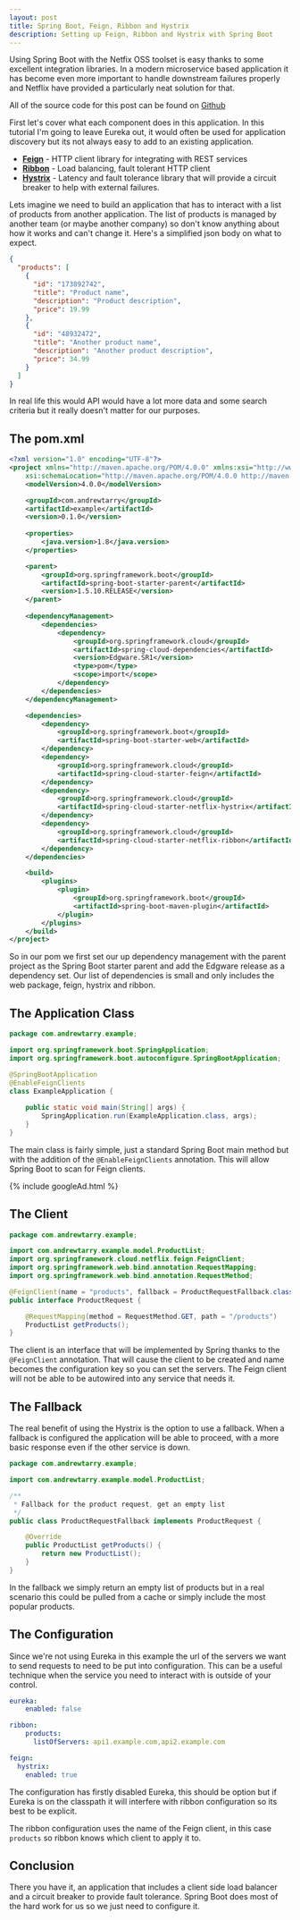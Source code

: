 ```yaml
---
layout: post
title: Spring Boot, Feign, Ribbon and Hystrix
description: Setting up Feign, Ribbon and Hystrix with Spring Boot
---
```


Using Spring Boot with the Netfix OSS toolset is easy thanks to some excellent integration libraries. In a modern microservice based application it has become even more important to handle downstream failures properly and Netflix have provided a particularly neat solution for that.

All of the source code for this post can be found on [Github](https://github.com/andrewtarry/spring-boot-feign-ribbon-hystrix)

First let's cover what each component does in this application. In this tutorial I'm going to leave Eureka out, it would often be used for application discovery but its not always easy to add to an existing application.

* **[Feign](https://github.com/OpenFeign/feign)** - HTTP client library for integrating with REST services
* **[Ribbon](https://github.com/Netflix/ribbon)** - Load balancing, fault tolerant HTTP client
* **[Hystrix](https://github.com/Netflix/Hystrix)** - Latency and fault tolerance library that will provide a circuit breaker to help with external failures.

Lets imagine we need to build an application that has to interact with a list of products from another application. The list of products is managed by another team (or maybe another company) so don't know anything about how it works and can't change it. Here's a simplified json body on what to expect. 

```json
{
  "products": [
    {
      "id": "173892742",
      "title": "Product name",
      "description": "Product description",
      "price": 19.99
    },
    {
      "id": "48932472",
      "title": "Another product name",
      "description": "Another product description",
      "price": 34.99
    }
  ]
}
```

In real life this would API would have a lot more data and some search criteria but it really doesn't matter for our purposes.

## The pom.xml

```xml
<?xml version="1.0" encoding="UTF-8"?>
<project xmlns="http://maven.apache.org/POM/4.0.0" xmlns:xsi="http://www.w3.org/2001/XMLSchema-instance"
    xsi:schemaLocation="http://maven.apache.org/POM/4.0.0 http://maven.apache.org/xsd/maven-4.0.0.xsd">
    <modelVersion>4.0.0</modelVersion>

    <groupId>com.andrewtarry</groupId>
    <artifactId>example</artifactId>
    <version>0.1.0</version>
    
    <properties>
        <java.version>1.8</java.version>
    </properties>

    <parent>
        <groupId>org.springframework.boot</groupId>
        <artifactId>spring-boot-starter-parent</artifactId>
        <version>1.5.10.RELEASE</version>
    </parent>
    
    <dependencyManagement>
        <dependencies>
            <dependency>
                <groupId>org.springframework.cloud</groupId>
                <artifactId>spring-cloud-dependencies</artifactId>
                <version>Edgware.SR1</version>
                <type>pom</type>
                <scope>import</scope>
            </dependency>
        </dependencies>
    </dependencyManagement>

    <dependencies>
        <dependency>
            <groupId>org.springframework.boot</groupId>
            <artifactId>spring-boot-starter-web</artifactId>
        </dependency>
        <dependency>
            <groupId>org.springframework.cloud</groupId>
            <artifactId>spring-cloud-starter-feign</artifactId>
        </dependency>
        <dependency>
            <groupId>org.springframework.cloud</groupId>
            <artifactId>spring-cloud-starter-netflix-hystrix</artifactId>
        </dependency>
        <dependency>
            <groupId>org.springframework.cloud</groupId>
            <artifactId>spring-cloud-starter-netflix-ribbon</artifactId>
        </dependency>
    </dependencies>

    <build>
        <plugins>
            <plugin>
                <groupId>org.springframework.boot</groupId>
                <artifactId>spring-boot-maven-plugin</artifactId>
            </plugin>
        </plugins>
    </build>
</project>
```

So in our pom we first set our up dependency management with the parent project as the Spring Boot starter parent and add the Edgware release as a dependency set. Our list of dependencies is small and only includes the web package, feign, hystrix and ribbon.

## The Application Class

```java
package com.andrewtarry.example;

import org.springframework.boot.SpringApplication;
import org.springframework.boot.autoconfigure.SpringBootApplication;

@SpringBootApplication
@EnableFeignClients
class ExampleApplication {
    
    public static void main(String[] args) {
        SpringApplication.run(ExampleApplication.class, args);
    }
}

```

The main class is fairly simple, just a standard Spring Boot main method but with the addition of the `@EnableFeignClients` annotation. This will allow Spring Boot to scan for Feign clients.

{% include googleAd.html %}

## The Client

```java
package com.andrewtarry.example;

import com.andrewtarry.example.model.ProductList;
import org.springframework.cloud.netflix.feign.FeignClient;
import org.springframework.web.bind.annotation.RequestMapping;
import org.springframework.web.bind.annotation.RequestMethod;

@FeignClient(name = "products", fallback = ProductRequestFallback.class)
public interface ProductRequest {

    @RequestMapping(method = RequestMethod.GET, path = "/products")
    ProductList getProducts();
}

```

The client is an interface that will be implemented by Spring thanks to the `@FeignClient` annotation. That will cause the client to be created and name becomes the configuration key so you can set the servers. The Feign client will not be able to be autowired into any service that needs it.

## The Fallback

The real benefit of using the Hystrix is the option to use a fallback. When a fallback is configured the application will be able to proceed, with a more basic response even if the other service is down.

```java
package com.andrewtarry.example;

import com.andrewtarry.example.model.ProductList;

/**
 * Fallback for the product request, get an empty list
 */
public class ProductRequestFallback implements ProductRequest {

    @Override
    public ProductList getProducts() {
        return new ProductList();
    }
}

```

In the fallback we simply return an empty list of products but in a real scenario this could be pulled from a cache or simply include the most popular products.

## The Configuration

Since we're not using Eureka in this example the url of the servers we want to send requests to need to be put into configuration. This can be a useful technique when the service you need to interact with is outside of your control.

```yaml
eureka:
    enabled: false

ribbon:
    products:
      listOfServers: api1.example.com,api2.example.com

feign:
  hystrix:
    enabled: true
```

The configuration has firstly disabled Eureka, this should be option but if Eureka is on the classpath it will interfere with ribbon configuration so its best to be explicit.

The ribbon configuration uses the name of the Feign client, in this case `products` so ribbon knows which client to apply it to.

## Conclusion

There you have it, an application that includes a client side load balancer and a circuit breaker to provide fault tolerance. Spring Boot does most of the hard work for us so we just need to configure it.

